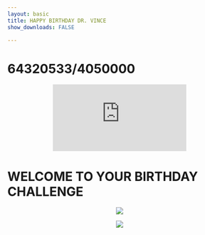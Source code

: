 ```yaml
---
layout: basic
title: HAPPY BIRTHDAY DR. VINCE
show_downloads: FALSE

---
```


# 64320533/4050000

<p align="center"> 
  <iframe src="https://www.youtube.com/embed/AfkNo3kTqAs" frameborder="0" allow="accelerometer; autoplay; encrypted-media; gyroscope; picture-in-picture" allowfullscreen class="vid"></iframe> </p>

# WELCOME TO YOUR BIRTHDAY CHALLENGE 

<p align="center"> <img class="prof" src="https://merrickmath.github.io/R11.png">   </p>

<p align="center"> <img class="prof" src="https://merrickmath.github.io/T11Final.png">   </p>
